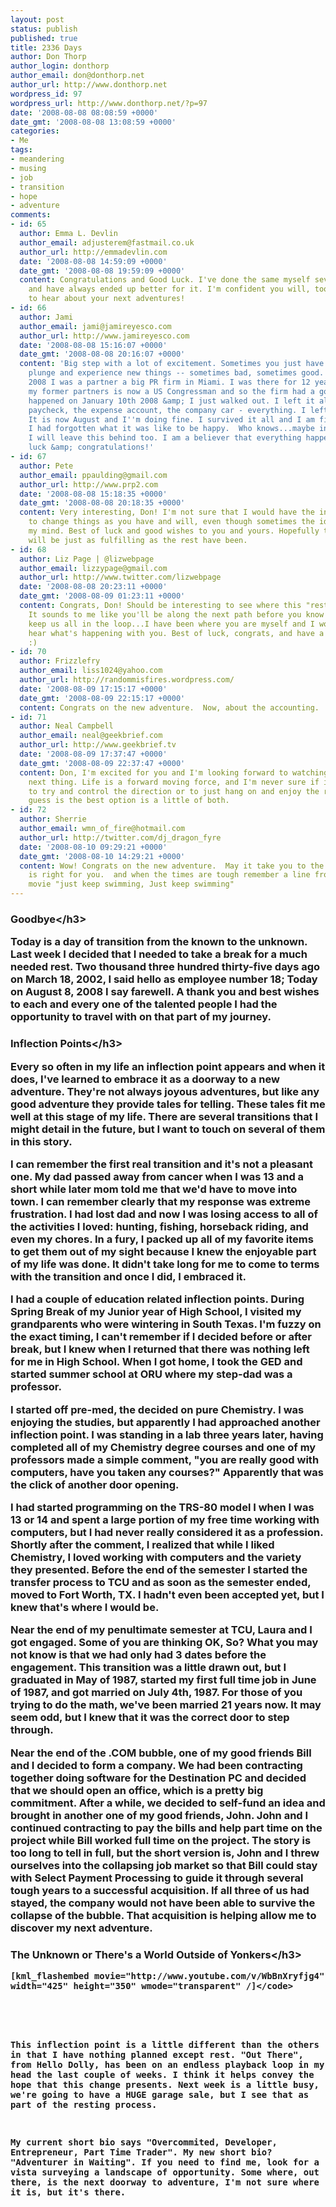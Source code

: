 ```yaml
---
layout: post
status: publish
published: true
title: 2336 Days
author: Don Thorp
author_login: donthorp
author_email: don@donthorp.net
author_url: http://www.donthorp.net
wordpress_id: 97
wordpress_url: http://www.donthorp.net/?p=97
date: '2008-08-08 08:08:59 +0000'
date_gmt: '2008-08-08 13:08:59 +0000'
categories:
- Me
tags:
- meandering
- musing
- job
- transition
- hope
- adventure
comments:
- id: 65
  author: Emma L. Devlin
  author_email: adjusterem@fastmail.co.uk
  author_url: http://emmadevlin.com
  date: '2008-08-08 14:59:09 +0000'
  date_gmt: '2008-08-08 19:59:09 +0000'
  content: Congratulations and Good Luck. I've done the same myself several times
    and have always ended up better for it. I'm confident you will, too. I can't wait
    to hear about your next adventures!
- id: 66
  author: Jami
  author_email: jami@jamireyesco.com
  author_url: http://www.jamireyesco.com
  date: '2008-08-08 15:16:07 +0000'
  date_gmt: '2008-08-08 20:16:07 +0000'
  content: 'Big step with a lot of excitement. Sometimes you just have to take that
    plunge and experience new things -- sometimes bad, sometimes good.  Up until January
    2008 I was a partner a big PR firm in Miami. I was there for 12 years. One of
    my former partners is now a US Congressman and so the firm had a good reputation.  Something
    happened on January 10th 2008 &amp; I just walked out. I left it all: the fat
    paycheck, the expense account, the company car - everything. I left with nothing.
    It is now August and I''m doing fine. I survived it all and I am finally happy.
    I had forgotten what it was like to be happy.  Who knows...maybe in a few years
    I will leave this behind too. I am a believer that everything happens for a reason.  Good
    luck &amp; congratulations!'
- id: 67
  author: Pete
  author_email: ppaulding@gmail.com
  author_url: http://www.prp2.com
  date: '2008-08-08 15:18:35 +0000'
  date_gmt: '2008-08-08 20:18:35 +0000'
  content: Very interesting, Don! I'm not sure that I would have the inner strength
    to change things as you have and will, even though sometimes the idea does enter
    my mind. Best of luck and good wishes to you and yours. Hopefully this next adventure
    will be just as fulfilling as the rest have been.
- id: 68
  author: Liz Page | @lizwebpage
  author_email: lizzypage@gmail.com
  author_url: http://www.twitter.com/lizwebpage
  date: '2008-08-08 20:23:11 +0000'
  date_gmt: '2008-08-09 01:23:11 +0000'
  content: Congrats, Don! Should be interesting to see where this "rest" leads you.
    It sounds to me like you'll be along the next path before you know it! Hope you'll
    keep us all in the loop...I have been where you are myself and I would love to
    hear what's happening with you. Best of luck, congrats, and have a great adventure!
    :)
- id: 70
  author: Frizzlefry
  author_email: liss1024@yahoo.com
  author_url: http://randommisfires.wordpress.com/
  date: '2008-08-09 17:15:17 +0000'
  date_gmt: '2008-08-09 22:15:17 +0000'
  content: Congrats on the new adventure.  Now, about the accounting. . . :)
- id: 71
  author: Neal Campbell
  author_email: neal@geekbrief.com
  author_url: http://www.geekbrief.tv
  date: '2008-08-09 17:37:47 +0000'
  date_gmt: '2008-08-09 22:37:47 +0000'
  content: Don, I'm excited for you and I'm looking forward to watching you find your
    next thing. Life is a forward moving force, and I'm never sure if it's more fun
    to try and control the direction or to just hang on and enjoy the ride. My best
    guess is the best option is a little of both.
- id: 72
  author: Sherrie
  author_email: wmn_of_fire@hotmail.com
  author_url: http://twitter.com/dj_dragon_fyre
  date: '2008-08-10 09:29:21 +0000'
  date_gmt: '2008-08-10 14:29:21 +0000'
  content: Wow! Congrats on the new adventure.  May it take you to the next step that
    is right for you.  and when the times are tough remember a line from a Disney
    movie "just keep swimming, Just keep swimming"
---
```

<h3>Goodbye<&#47;h3></p>
<p>Today is a day of transition from the known to the unknown. Last week I decided that I needed to take a break for a much needed rest. Two thousand three hundred thirty-five days ago on March 18, 2002, I said hello as employee number 18; Today on August 8, 2008 I say farewell. A thank you and best wishes to each and every one of the talented people I had the opportunity to travel with on that part of my journey. </p>
<h3>Inflection Points<&#47;h3></p>
<p>Every so often in my life an inflection point appears and when it does, I've learned to embrace it as a doorway to a new adventure. They're not always joyous adventures, but like any good adventure they provide tales for telling. These tales fit me well at this stage of my life. There are several transitions that I might detail in the future, but I want to touch on several of them in this story.</p>
<p>I can remember the first real transition and it's not a pleasant one. My dad passed away from cancer when I was 13 and a short while later mom told me that we'd have to move into town. I can remember clearly that my response was extreme frustration. I had lost dad and now I was losing access to all of the activities I loved: hunting, fishing, horseback riding, and even my chores. In a fury, I packed up all of my favorite items to get them out of my sight because I knew the enjoyable part of my life was done. It didn't take long for me to come to terms with the transition and once I did, I embraced it.</p>
<p>I had a couple of education related inflection points. During Spring Break of my Junior year of High School, I visited my grandparents who were wintering in South Texas. I'm fuzzy on the exact timing, I can't remember if I decided before or after break, but I knew when I returned that there was nothing left for me in High School. When I got home, I took the GED and started summer school at ORU where my step-dad was a professor. </p>
<p>I started off pre-med, the decided on pure Chemistry. I was enjoying the studies, but apparently I had approached another inflection point. I was standing in a lab three years later, having completed all of my Chemistry degree courses and one of my professors made a simple comment, "you are really good with computers, have you taken any courses?" Apparently that was the click of another door opening.</p>
<p>I had started programming on the TRS-80 model I when I was 13 or 14 and spent a large portion of my free time working with computers, but I had never really considered it as a profession. Shortly after the comment, I realized that while I liked Chemistry, I loved working with computers and the variety they presented. Before the end of the semester I started the transfer process to TCU and as soon as the semester ended, moved to Fort Worth, TX. I hadn't even been accepted yet, but I knew that's where I would be.</p>
<p>Near the end of my penultimate semester at TCU, Laura and I got engaged. Some of you are thinking OK, So? What you may not know is that we had only had 3 dates before the engagement. This transition was a little drawn out, but I graduated in May of 1987, started my first full time job in June of 1987, and got married on July 4th, 1987. For those of you trying to do the math, we've been married 21 years now. It may seem odd, but I knew that it was the correct door to step through. </p>
<p>Near the end of the .COM bubble, one of my good friends Bill and I decided to form a company. We had been contracting together doing software for the Destination PC and decided that we should open an office, which is a pretty big commitment. After a while, we decided to self-fund an idea and brought in another one of my good friends, John. John and I continued contracting to pay the bills and help part time on the project while Bill worked full time on the project. The story is too long to tell in full, but the short version is, John and I threw ourselves into the collapsing job market so that Bill could stay with Select Payment Processing to guide it through several tough years to a successful acquisition. If all three of us had stayed, the company would not have been able to survive the collapse of the bubble. That acquisition is helping allow me to discover my next adventure.</p>
<h3>The Unknown or There's a World Outside of Yonkers<&#47;h3></p>
<p><code>[kml_flashembed movie="http:&#47;&#47;www.youtube.com&#47;v&#47;WbBnXryfjg4" width="425" height="350" wmode="transparent" &#47;]<&#47;code></p>
<p><br&#47;><br />
This inflection point is a little different than the others in that I have nothing planned except rest. "Out There", from Hello Dolly, has been on an endless playback loop in my head the last couple of weeks. I think it helps convey the hope that this change presents. Next week is a little busy, we're going to have a HUGE garage sale, but I see that as part of the resting process. </p>
<p>My current short bio says "Overcommited, Developer, Entrepreneur, Part Time Trader". My new short bio? "Adventurer in Waiting". If you need to find me, look for a vista surveying a landscape of opportunity. Some where, out there, is the next doorway to adventure, I'm not sure where it is, but it's there. </p>
